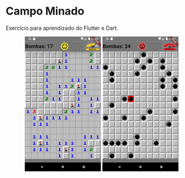 # Campo Minado

Exercício para aprendizado do Flutter e Dart.

<div align="center">
  <img src="./tela1.png" width="200">
  <img src="./tela2.png"  width="200">
</div>
